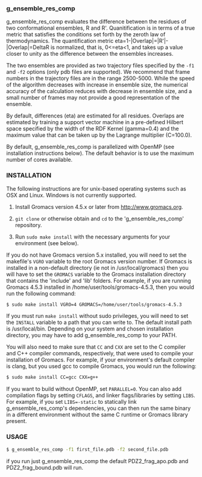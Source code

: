 ### g_ensemble_res_comp

g_ensemble_res_comp evaluates the difference between the residues of two conformational
ensembles, R and R'. Quanitification is in terms of a true metric that
satisfies the conditions set forth by the zeroth law of thermodynamics. The
quantification metric eta=1-|Overlap|=|R'|-|Overlap|=DeltaR is normalized,
that is, 0<=eta<1, and takes up a value closer to unity as the difference
between the ensembles increases.

The two ensembles are provided as two trajectory files specified
by the `-f1` and `-f2` options (only pdb files are supported).
We recommend that frame numbers in the trajectory files are in the range
2500-5000. While the speed of the algorithm decreases with increase in
ensemble size, the numerical accuracy of the calculation reduces with
decrease in ensemble size, and a small number of frames may not provide a good
representation of the ensemble.

By default, differences (eta) are estimated for all residues.
Overlaps are estimated by training a support vector
machine in a pre-defined Hilbert space specified by the width of the RDF
Kernel (gamma=0.4) and the maximum value that can be taken up by the
Lagrange multiplier (C=100.0).

By default, g_ensemble_res_comp is parallelized with OpenMP (see installation instructions below). The default behavior is to use the maximum number of cores available.

### INSTALLATION

The following instructions are for unix-based operating systems such as OSX and Linux. Windows is not currently supported.

1. Install Gromacs version 4.5.x or later from http://www.gromacs.org.

2. `git clone` or otherwise obtain and `cd` to the 'g_ensemble_res_comp' repository.

3. Run `sudo make install` with the necessary arguments for your environment (see below).

If you do not have Gromacs version 5.x installed, you will need to set the makefile's `VGRO` variable to the root Gromacs version number. If Gromacs is installed in a non-default directory (ie not in /usr/local/gromacs) then you will have to set the `GROMACS` variable to the Gromacs installation directory that contains the 'include' and 'lib' folders. For example, if you are running Gromacs 4.5.3 installed in /home/user/tools/gromacs-4.5.3, then you would run the following command:

``` bash
$ sudo make install VGRO=4 GROMACS=/home/user/tools/gromacs-4.5.3
```

If you must run `make install` without sudo privileges, you will need to set the `INSTALL` variable to a path that you can write to.
The default install path is /usr/local/bin. Depending on your system and chosen installation directory, you may have to add g_ensemble_res_comp to your PATH.

You will also need to make sure that `CC` and `CXX` are set to the C compiler and C++ compiler commands, respectively, that were used to compile your installation of Gromacs. For example, if your environment's default compiler is clang, but you used gcc to compile Gromacs, you would run the following:

``` bash
$ sudo make install CC=gcc CXX=g++
```

If you want to build without OpenMP, set `PARALLEL=0`. You can also add compilation flags by setting `CFLAGS`, and linker flags/libraries by setting `LIBS`. For example, if you set `LIBS=-static` to statically link g_ensemble_res_comp's dependencies, you can then run the same binary in a different environment without the same C runtime or Gromacs library present.

### USAGE

``` bash
$ g_ensemble_res_comp -f1 first_file.pdb -f2 second_file.pdb
```

if you run just g_ensemble_res_comp the default PDZ2_frag_apo.pdb and PDZ2_frag_bound.pdb will run.
